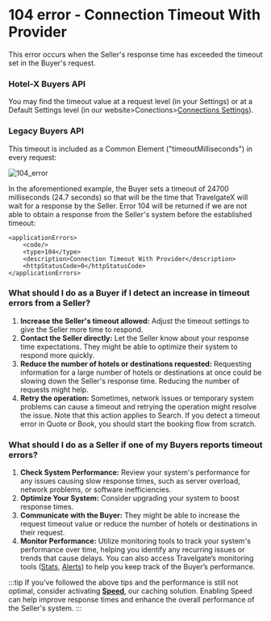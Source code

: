 ﻿---
sidebar_position: 5
---

# 104 error - Connection Timeout With Provider

This error occurs when the Seller's response time has exceeded the timeout set in the Buyer's request.

### Hotel-X Buyers API
You may find the timeout value at a request level (in your Settings) or at a Default Settings level (in our website>Conections>[Connections Settings](/kb/connections/connections-settings)).

### Legacy Buyers API
This timeout is included as a Common Element ("timeoutMilliseconds") in every request:

![104_error](https://storage.travelgate.com/kbase/104_error.jpg)

In the aforementioned example, the Buyer sets a timeout of 24700 milliseconds (24.7 seconds) so that will be the time that TravelgateX will wait for a response by the Seller. Error 104 will be returned if we are not able to obtain a response from the Seller's system before the established timeout:

```
<applicationErrors>
    <code/>
    <type>104</type>
    <description>Connection Timeout With Provider</description>
    <httpStatusCode>0</httpStatusCode>
</applicationErrors>
```

### What should I do as a Buyer if I detect an increase in timeout errors from a Seller?
1. **Increase the Seller's timeout allowed:** Adjust the timeout settings to give the Seller more time to respond.
2. **Contact the Seller directly:** Let the Seller know about your response time expectations. They might be able to optimize their system to respond more quickly.
3. **Reduce the number of hotels or destinations requested:** Requesting information for a large number of hotels or destinations at once could be slowing down the Seller's response time. Reducing the number of requests might help.
4. **Retry the operation:** Sometimes, network issues or temporary system problems can cause a timeout and retrying the operation might resolve the issue. Note that this action applies to Search. If you detect a timeout error in Quote or Book, you should start the booking flow from scratch.

### What should I do as a Seller if one of my Buyers reports timeout errors?
1. **Check System Performance:** Review your system's performance for any issues causing slow response times, such as server overload, network problems, or software inefficiencies.
2. **Optimize Your System:** Consider upgrading your system to boost response times.
3. **Communicate with the Buyer:** They might be able to increase the request timeout value or reduce the number of hotels or destinations in their request.
4. **Monitor Performance:** Utilize monitoring tools to track your system's performance over time, helping you identify any recurring issues or trends that cause delays. You can also access Travelgate’s monitoring tools ([Stats](/kb/apps/monitoring-apps/stats/stats-connectivity-dashboard), [Alerts](https://docs.travelgate.com/kb/apps/monitoring-apps/alerts/alerts-real-time-detection)) to help you keep track of the Buyer’s performance.

:::tip
If you’ve followed the above tips and the performance is still not optimal, consider activating **[Speed](/kb/apps/smart-traffic-apps/speed/speed-app)**, our caching solution. Enabling Speed can help improve response times and enhance the overall performance of the Seller's system.
:::